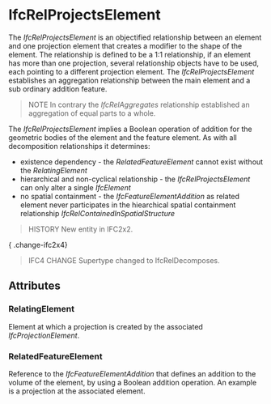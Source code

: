 # IfcRelProjectsElement

The _IfcRelProjectsElement_ is an objectified relationship between an element and one projection element that creates a modifier to the shape of the element. The relationship is defined to be a 1:1 relationship, if an element has more than one projection, several relationship objects have to be used, each pointing to a different projection element. The _IfcRelProjectsElement_ establishes an aggregation relationship between the main element and a sub ordinary addition feature.

> NOTE In contrary the _IfcRelAggregates_ relationship established an aggregation of equal parts to a whole.

The _IfcRelProjectsElement_ implies a Boolean operation of addition for the geometric bodies of the element and the feature element. As with all decomposition relationships it determines:

* existence dependency - the _RelatedFeatureElement_ cannot exist without the _RelatingElement_
* hierarchical and non-cyclical relationship - the _IfcRelProjectsElement_ can only alter a single _IfcElement_
* no spatial containment - the _IfcFeatureElementAddition_ as related element never participates in the hiearchical spatial containment relationship _IfcRelContainedInSpatialStructure_

> HISTORY New entity in IFC2x2.

{ .change-ifc2x4}
> IFC4 CHANGE Supertype changed to IfcRelDecomposes.

## Attributes

### RelatingElement
Element at which a projection is created by the associated _IfcProjectionElement_.

### RelatedFeatureElement
Reference to the _IfcFeatureElementAddition_ that defines an addition to the volume of the element, by using a Boolean addition operation. An example is a projection at the associated element.
